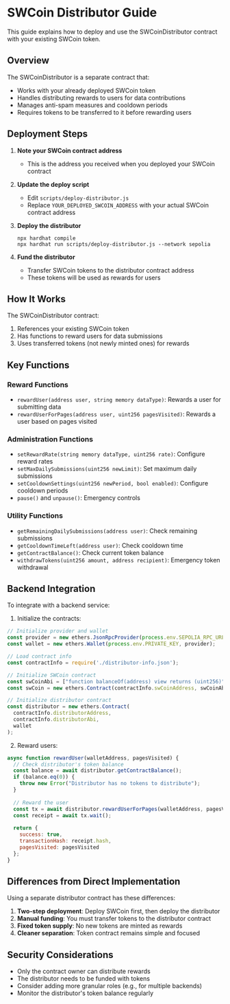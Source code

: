 # SWCoin Distributor Guide

This guide explains how to deploy and use the SWCoinDistributor contract with your existing SWCoin token.

## Overview

The SWCoinDistributor is a separate contract that:
- Works with your already deployed SWCoin token
- Handles distributing rewards to users for data contributions
- Manages anti-spam measures and cooldown periods
- Requires tokens to be transferred to it before rewarding users

## Deployment Steps

1. **Note your SWCoin contract address**
   - This is the address you received when you deployed your SWCoin contract

2. **Update the deploy script**
   - Edit `scripts/deploy-distributor.js`
   - Replace `YOUR_DEPLOYED_SWCOIN_ADDRESS` with your actual SWCoin contract address

3. **Deploy the distributor**
   ```
   npx hardhat compile
   npx hardhat run scripts/deploy-distributor.js --network sepolia
   ```

4. **Fund the distributor**
   - Transfer SWCoin tokens to the distributor contract address
   - These tokens will be used as rewards for users

## How It Works

The SWCoinDistributor contract:
1. References your existing SWCoin token
2. Has functions to reward users for data submissions
3. Uses transferred tokens (not newly minted ones) for rewards

## Key Functions

### Reward Functions

- `rewardUser(address user, string memory dataType)`: Rewards a user for submitting data
- `rewardUserForPages(address user, uint256 pagesVisited)`: Rewards a user based on pages visited

### Administration Functions

- `setRewardRate(string memory dataType, uint256 rate)`: Configure reward rates
- `setMaxDailySubmissions(uint256 newLimit)`: Set maximum daily submissions
- `setCooldownSettings(uint256 newPeriod, bool enabled)`: Configure cooldown periods
- `pause()` and `unpause()`: Emergency controls

### Utility Functions

- `getRemainingDailySubmissions(address user)`: Check remaining submissions
- `getCooldownTimeLeft(address user)`: Check cooldown time
- `getContractBalance()`: Check current token balance
- `withdrawTokens(uint256 amount, address recipient)`: Emergency token withdrawal

## Backend Integration

To integrate with a backend service:

1. Initialize the contracts:
```javascript
// Initialize provider and wallet
const provider = new ethers.JsonRpcProvider(process.env.SEPOLIA_RPC_URL);
const wallet = new ethers.Wallet(process.env.PRIVATE_KEY, provider);

// Load contract info
const contractInfo = require('./distributor-info.json');

// Initialize SWCoin contract
const swCoinAbi = ["function balanceOf(address) view returns (uint256)"];
const swCoin = new ethers.Contract(contractInfo.swCoinAddress, swCoinAbi, wallet);

// Initialize distributor contract
const distributor = new ethers.Contract(
  contractInfo.distributorAddress, 
  contractInfo.distributorAbi, 
  wallet
);
```

2. Reward users:
```javascript
async function rewardUser(walletAddress, pagesVisited) {
  // Check distributor's token balance
  const balance = await distributor.getContractBalance();
  if (balance.eq(0)) {
    throw new Error("Distributor has no tokens to distribute");
  }
  
  // Reward the user
  const tx = await distributor.rewardUserForPages(walletAddress, pagesVisited);
  const receipt = await tx.wait();
  
  return {
    success: true,
    transactionHash: receipt.hash,
    pagesVisited: pagesVisited
  };
}
```

## Differences from Direct Implementation

Using a separate distributor contract has these differences:

1. **Two-step deployment**: Deploy SWCoin first, then deploy the distributor
2. **Manual funding**: You must transfer tokens to the distributor contract
3. **Fixed token supply**: No new tokens are minted as rewards
4. **Cleaner separation**: Token contract remains simple and focused

## Security Considerations

- Only the contract owner can distribute rewards
- The distributor needs to be funded with tokens
- Consider adding more granular roles (e.g., for multiple backends)
- Monitor the distributor's token balance regularly